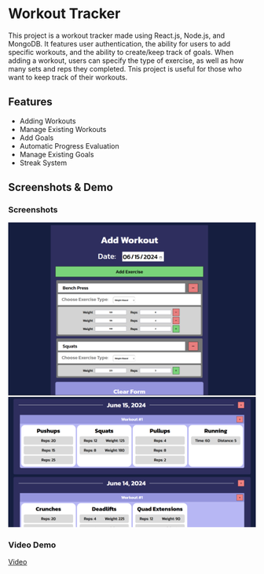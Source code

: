 # Workout Tracker
This project is a workout tracker made using React.js, Node.js, and MongoDB. It features user authentication, the ability for users to add specific workouts, and the ability to create/keep track of goals. When adding a workout, users can specify the type of exercise, as well as how many sets and reps they completed. Tnis project is useful for those who want to keep track of their workouts.


## Features 
* Adding Workouts
* Manage Existing Workouts 
* Add Goals
* Automatic Progress Evaluation 
* Manage Existing Goals 
* Streak System

## Screenshots & Demo
### Screenshots
![Alt text](./documentation/add-workout.png)
![Alt text](./documentation/view-workouts.png)

### Video Demo
[Video](https://commonmark.org/help/)
